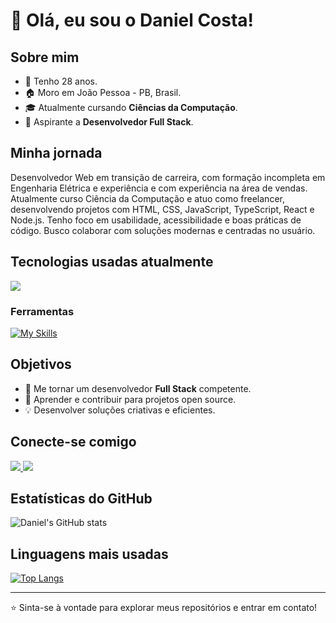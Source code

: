 # 👋 Olá, eu sou o Daniel Costa!

## Sobre mim
- 🎂 Tenho 28 anos.
- 🏠 Moro em João Pessoa - PB, Brasil.
- 🎓 Atualmente cursando **Ciências da Computação**.
- 🚀 Aspirante a **Desenvolvedor Full Stack**.

## Minha jornada
Desenvolvedor Web em transição de carreira, com formação incompleta em Engenharia Elétrica e experiência e com experiência na área de vendas. Atualmente curso Ciência da Computação e atuo como freelancer, desenvolvendo projetos com HTML, CSS, JavaScript, TypeScript, React e Node.js. Tenho foco em usabilidade, acessibilidade e boas práticas de código. Busco colaborar com soluções modernas e centradas no usuário.

## Tecnologias usadas atualmente
<p>
  <a href="https://skillicons.dev">
    <img src="https://skillicons.dev/icons?i=react,js,ts,html,css," />
  </a>
</p>

### Ferramentas
[![My Skills](https://skillicons.dev/icons?i=git,github,vscode,nodejs,express,vite,styledcomponents&perline=4)](https://skillicons.dev)

## Objetivos
- 🎯 Me tornar um desenvolvedor **Full Stack** competente.
- 🌱 Aprender e contribuir para projetos open source.
- 💡 Desenvolver soluções criativas e eficientes.

## Conecte-se comigo
<p align="left">

<p>
  <a href="https://www.instagram.com/dcc.daniel/">
    <img src="https://skillicons.dev/icons?i=instagram" />
  </a>
  <a href="https://www.linkedin.com/in/daniel-correia-costa/">
    <img src="https://skillicons.dev/icons?i=linkedin" />
  </a>
</p>
</p>

## Estatísticas do GitHub
![Daniel's GitHub stats](https://github-readme-stats.vercel.app/api?username=danielcoosta1&show_icons=true&theme=tokyonight)

## Linguagens mais usadas
[![Top Langs](https://github-readme-stats.vercel.app/api/top-langs/?username=danielcoosta1&layout=donut)](https://github.com/danielcoosta1/github-readme-stats)

---

⭐️ Sinta-se à vontade para explorar meus repositórios e entrar em contato!
